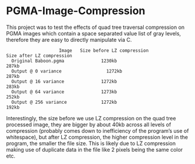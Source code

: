 # PGMA-Image-Compression

This project was to test the effects of quad tree traversal compression on PGMA images which contain a space separated value list of gray levels, therefore they are easy to directly manipulate via C.

                        Image	Size before LZ compression	              Size after LZ compression
      Original Baboon.pgma	            1230kb	                                      287kb
      Output @ 0 variance	              1272kb	                                      287kb
      Output @ 16 variance	            1272kb	                                      283kb
      Output @ 64 variance	            1273kb	                                      252kb
      Output @ 256 variance	            1272kb	                                      192kb


Interestingly, the size before we use LZ compression on the quad tree processed image, they are bigger by about 40kb across all levels of compression (probably comes down to inefficiency of the program’s use of whitespace), but after LZ compression, the higher compression level in the program, the smaller the file size. This is likely due to LZ compression making use of duplicate data in the file like 2 pixels being the same color etc.
